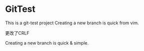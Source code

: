 # GitTest

This is a git-test project
Creating a new branch is quick from vim.

更改了CRLF

Creating a new branch is quick & simple.
